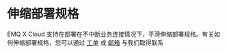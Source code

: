 # 伸缩部署规格

EMQ X Cloud 支持在部署在不中断业务连接情况下，平滑伸缩部署规格。有关如何伸缩部署规格，您可以通过 [工单](../contact.md) 或 [邮箱](cloud@emqx.io) 与我们取得联系

